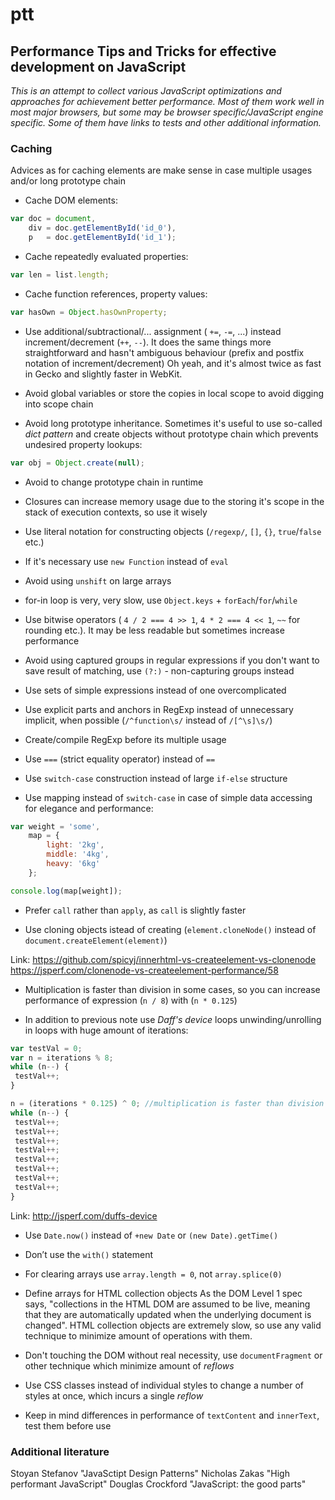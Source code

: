 # ptt
## Performance Tips and Tricks for effective development on JavaScript

_This is an attempt to collect various JavaScript optimizations and approaches for achievement better performance. 
Most of them work well in most major browsers, but some may be browser specific/JavaScript engine specific.
Some of them have links to tests and other additional information._

### Caching

Advices as for caching elements are make sense in case multiple usages and/or long prototype chain
	
- Cache DOM elements:

```javascript
var doc = document,
    div = doc.getElementById('id_0'),
    p   = doc.getElementById('id_1');
```

- Cache repeatedly evaluated properties:

```javascript
var len = list.length;
```

- Cache function references, property values:

```javascript
var hasOwn = Object.hasOwnProperty;
```

- Use additional/subtractional/... assignment ( `+=`, `-=`, ...) instead increment/decrement (`++`, `--`). 
It does the same things more straightforward and hasn't ambiguous behaviour (prefix and postfix notation of increment/decrement)
Oh yeah, and it's almost twice as fast in Gecko and slightly faster in WebKit.

- Avoid global variables or store the copies in local scope to avoid digging into scope chain

- Avoid long prototype inheritance. Sometimes it's useful to use so-called _dict pattern_ and create objects without prototype chain which prevents undesired property lookups:

```javascript
var obj = Object.create(null);
```

- Avoid to change prototype chain in runtime

- Closures can increase memory usage due to the storing it's scope in the stack of execution contexts, so use it wisely

- Use literal notation for constructing objects (`/regexp/`, `[]`, `{}`, `true`/`false` etc.)
	
- If it's necessary use `new Function` instead of `eval`
	
- Avoid using `unshift` on large arrays
	
- for-in loop is very, very slow, use `Object.keys` + `forEach`/`for`/`while`
	
- Use bitwise operators ( `4 / 2 === 4 >> 1`, `4 * 2 === 4 << 1`, `~~` for rounding etc.). It may be less readable but sometimes increase performance
	
- Avoid using captured groups in regular expressions if you don't want to save result of matching,
use `(?:)` - non-capturing groups instead

- Use sets of simple expressions instead of one overcomplicated

- Use explicit parts and anchors in RegExp instead of unnecessary implicit, when possible (`/^function\s/` instead of `/[^\s]\s/`)

- Create/compile RegExp before its multiple usage

- Use `===` (strict equality operator) instead of `==`

- Use `switch-case` construction instead of large `if-else` structure

- Use mapping instead of `switch-case` in case of simple data accessing for elegance and performance:

```javascript
var weight = 'some',
    map = {
        light: '2kg',
        middle: '4kg',
        heavy: '6kg'
    };

console.log(map[weight]);
```

- Prefer `call` rather than `apply`, as `call` is slightly faster

- Use cloning objects istead of creating (`element.cloneNode()` instead of `document.createElement(element)`)

Link:
https://github.com/spicyj/innerhtml-vs-createelement-vs-clonenode
https://jsperf.com/clonenode-vs-createelement-performance/58

- Multiplication is faster than division in some cases, so you can increase performance of expression (`n / 8`) with (`n * 0.125`)

- In addition to previous note use _Daff's device_ loops unwinding/unrolling in loops with huge amount of iterations:

```javascript
var testVal = 0;
var n = iterations % 8;
while (n--) {
 testVal++;
}

n = (iterations * 0.125) ^ 0; //multiplication is faster than division in some cases
while (n--) {
 testVal++;
 testVal++;
 testVal++;
 testVal++;
 testVal++;
 testVal++;
 testVal++;
 testVal++;
}
```
Link: http://jsperf.com/duffs-device

- Use `Date.now()` instead of `+new Date` or `(new Date).getTime()`

- Don’t use the `with()` statement

- For clearing arrays use `array.length = 0`, not `array.splice(0)`

- Define arrays for HTML collection objects
As the DOM Level 1 spec says, "collections in the HTML DOM are assumed to be live, meaning that they are automatically updated when the underlying document is changed". 
HTML collection objects are extremely slow, so use any valid technique to minimize amount of operations with them.

- Don't touching the DOM without real necessity, use `documentFragment` or other technique which minimize amount of _reflows_

- Use CSS classes instead of individual styles to change a number of styles at once, which incurs a single _reflow_

- Keep in mind differences in performance of `textContent` and `innerText`, test them before use

### Additional literature

Stoyan Stefanov "JavaSctipt Design Patterns"
Nicholas Zakas "High performant JavaScript"
Douglas Crockford "JavaScript: the good parts"
